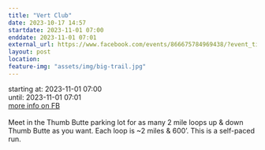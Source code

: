 ```yaml
---
title: "Vert Club"
date: 2023-10-17 14:57
startdate: 2023-11-01 07:00
enddate: 2023-11-01 07:01
external_url: https://www.facebook.com/events/866675784969438/?event_time_id=866675794969437
layout: post
location: 
feature-img: "assets/img/big-trail.jpg"
---
```


starting at: 2023-11-01 07:00<br>until: 2023-11-01 07:01<br><a href="https://www.facebook.com/events/866675784969438/?event_time_id=866675794969437">more info on FB</a><br><br>Meet in the Thumb Butte parking lot for as many 2 mile loops up & down Thumb Butte as you want. Each loop is ~2 miles & 600’. This is a self-paced run.<br>
  <br>
  
